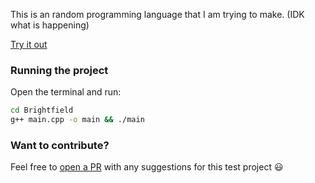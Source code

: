This is an random programming language that I am trying to make. (IDK what is happening)

[Try it out](https://app.codeanywhere.com/#https://github.com/Codeanywhere-Templates/cpp)

### Running the project

Open the terminal and run:
```sh
cd Brightfield
g++ main.cpp -o main && ./main
```
### Want to contribute?

Feel free to [open a PR](https://github.com/Codeanywhere-Templates/cpp) with any suggestions for this test project 😃 
